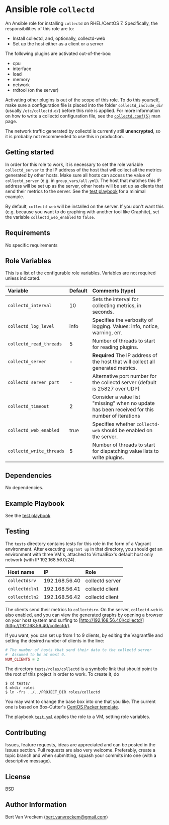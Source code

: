# Ansible role `collectd`

An Ansible role for installing `collectd` on RHEL/CentOS 7. Specifically, the responsibilities of this role are to:

- Install collectd, and, optionally, collectd-web
- Set up the host either as a client or a server

The following plugins are activated out-of-the-box:

- cpu
- interface
- load
- memory
- network
- rrdtool (on the server)

Activating other plugins is out of the scope of this role. To do this yourself, make sure a configuration file is placed into the folder `collectd_include_dir` (usually `/etc/collectd.d/`) before this role is applied. For more information on how to write a collectd configuration file, see the [`collectd.conf(5)`](https://collectd.org/documentation/manpages/collectd.conf.5.shtml) man page.

The network traffic generated by collectd is currently still **unencrypted**, so it is probably not recommended to use this in production.

## Getting started

In order for this role to work, it is necessary to set the role variable `collectd_server` to the IP address of the host that will collect all the metrics generated by other hosts. Make sure all hosts can access the value of `collectd_server` (e.g. in `group_vars/all.yml`). The host that matches this IP address will be set up as the server, other hosts will be set up as clients that send their metrics to the server. See the [test playbook](#Testing) for a minimal example.

By default, `collectd-web` will be installed on the server. If you don't want this (e.g. because you want to do graphing with another tool like Graphite), set the variable `collectd_web_enabled` to `false`.

## Requirements

No specific requirements

## Role Variables

This is a list of the configurable role variables. Variables are not required unless indicated.

| Variable                 | Default | Comments (type)                                                                                |
| :---                     | :---    | :---                                                                                           |
| `collectd_interval`      | 10      | Sets the interval for collecting metrics, in seconds.                                          |
| `collectd_log_level`     | info    | Specifies the verbosity of logging. Values: info, notice, warning, err.                        |
| `collectd_read_threads`  | 5       | Number of threads to start for reading plugins.                                                |
| `collectd_server`        | -       | **Required** The IP address of the host that will collect all generated metrics.               |
| `collectd_server_port`   | -       | Alternative port number for the collectd server (default is  25827 over UDP)                   |
| `collectd_timeout`       | 2       | Consider a value list "missing" when no update has been received for this number of iterations |
| `collectd_web_enabled`   | true    | Specifies whether `collectd-web` should be enabled on the server.                              |
| `collectd_write_threads` | 5       | Number of threads to start for dispatching value lists to write plugins.                       |

## Dependencies

No dependencies.

## Example Playbook

See the [test playbook](tests/test.yml)

## Testing

The `tests` directory contains tests for this role in the form of a Vagrant environment. After executing `vagrant up` in that directory, you should get an environment with three VM's, attached to VirtualBox's default host only network (with IP 192.168.56.0/24).

| Host name      | IP            | Role            |
| :---           | :---          | :---            |
| `collectdsrv`  | 192.168.56.40 | collectd server |
| `collectdcln1` | 192.168.56.41 | collectd client |
| `collectdcln2` | 192.168.56.42 | collectd client |

The clients send their metrics to `collectdsrv`. On the server, `collectd-web` is also enabled, and you can view the generated graphs by opening a browser on your host system and surfing to [http://192.168.56.40i/collectd/](http://192.168.56.40/collectd/).

If you want, you can set up from 1 to 9 clients, by editing the Vagrantfile and setting the desired number of clients in the line:

```Ruby
# The number of hosts that send their data to the collectd server
#  Assumed to be at most 9.
NUM_CLIENTS = 2
```

The directory `tests/roles/collectd` is a symbolic link that should point to the root of this project in order to work. To create it, do

```ShellSession
$ cd tests/
$ mkdir roles
$ ln -frs ../../PROJECT_DIR roles/collectd
```

You may want to change the base box into one that you like. The current one is based on Box-Cutter's [CentOS Packer template](https://github.com/boxcutter/centos).

The playbook [`test.yml`](tests/test.yml) applies the role to a VM, setting role variables.

## Contributing

Issues, feature requests, ideas are appreciated and can be posted in the Issues section. Pull requests are also very welcome. Preferably, create a topic branch and when submitting, squash your commits into one (with a descriptive message).

## License

BSD

## Author Information

Bert Van Vreckem (bert.vanvreckem@gmail.com)

